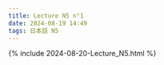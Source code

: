 ```yaml
---
title: Lecture N5 n°1
date: 2024-08-19 14:49
tags: 日本語 N5
---
```

{% include 2024-08-20-Lecture_N5.html %}